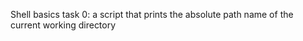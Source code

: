 Shell basics
task 0:  a script that prints the absolute path name of the current working directory

